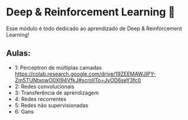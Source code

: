 # Deep & Reinforcement Learning 🦾

Esse módulo é todo dedicado ao aprendizado de Deep & Reinforcement Learning!

## Aulas:

- 1: Perceptron de múltiplas camadas
  https://colab.research.google.com/drive/19ZEEMAWJIPY-Zm5TUNtxowO0Xl94VfkJ#scrollTo=JyOD6seY3fc0
- 2: Redes convolucionais
- 3: Transferência de aprendizagem
- 4: Redes recorrentes
- 5: Redes não supervisionadas
- 6: Gans


